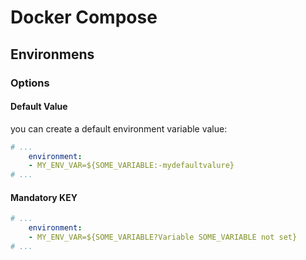# Docker Compose
## Environmens
### Options
#### Default Value
you can create a default environment variable value:
```yaml
# ...
    environment:
    - MY_ENV_VAR=${SOME_VARIABLE:-mydefaultvalure}
# ...
```
#### Mandatory KEY
```yaml
# ...
    environment:
    - MY_ENV_VAR=${SOME_VARIABLE?Variable SOME_VARIABLE not set}
# ...
```
